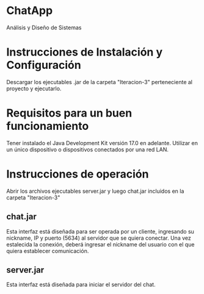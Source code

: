 # ChatApp
 Análisis y Diseño de Sistemas

# Instrucciones de Instalación y Configuración
Descargar los ejecutables .jar de la carpeta "Iteracion-3" perteneciente al proyecto y ejecutarlo.

# Requisitos para un buen funcionamiento
Tener instalado el Java Development Kit versión 17.0 en adelante.
Utilizar en un único dispositivo o dispositivos conectados por una red LAN.

# Instrucciones de operación
Abrir los archivos ejecutables server.jar y luego chat.jar incluidos en la carpeta "Iteracion-3"

## chat.jar
Esta interfaz está diseñada para ser operada por un cliente, ingresando su nickname, IP y puerto (5634) al servidor que se quiera conectar.
Una vez estalecida la conexión, deberá ingresar el nickname del usuario con el que quiera establecer comunicación.

## server.jar
Esta interfaz está diseñada para iniciar el servidor del chat.
